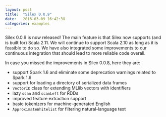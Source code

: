 ```yaml
---
layout: post
title:  "Silex 0.0.9"
date:   2016-03-09 16:42:38
categories: examples
---
```


Silex 0.0.9 is now released!  The main feature is that Silex now supports (and is built for) Scala 2.11.  We will continue to support Scala 2.10 as long as it is feasible to do so.  We have also integrated some improvements to our continuous integration that should lead to more reliable code overall.

In case you missed the improvements in Silex 0.0.8, here they are:

* support Spark 1.6 and eliminate some deprecation warnings related to Spark 1.6
* support for loading a directory of serialized data frames
* `VectorID` class for extending MLlib vectors with identifiers
* lazy `scan` and `scanLeft` for RDDs
* improved feature extraction support
* basic tokenizers for machine-generated English
* `ApproximateWhitelist` for filtering natural-language text
